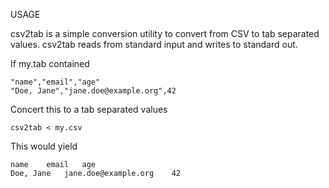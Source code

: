 
USAGE

csv2tab is a simple conversion utility to convert from CSV to tab separated values.
csv2tab reads from standard input and writes to standard out.


If my.tab contained

    "name","email","age"
	"Doe, Jane","jane.doe@example.org",42

Concert this to a tab separated values

    csv2tab < my.csv 

This would yield

    name	email	age
	Doe, Jane	jane.doe@example.org	42

